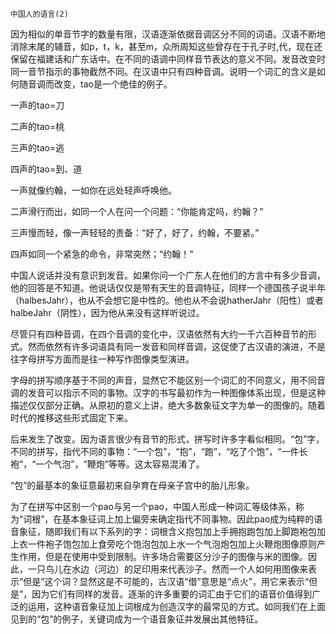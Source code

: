     中国人的语言(2) 

   因为相似的单音节字的数量有限，汉语逐渐依据音调区分不同的词语。汉语不断地消除末尾的辅音，如p，t，k，甚至m，众所周知这些曾存在于孔子时,代，现在还保留在福建话和广东话中。在不同的语调中同样音节表达的意义不同。发音改变时同一音节指示的事物截然不同。在汉语中只有四种音调。说明一个词汇的含义是如何随音调而改变，tao是一个绝佳的例子。

   一声的tao=刀

   二声的tao=桃

   三声的tao=逃

   四声的tao=到、道

   一声就像约翰，一如你在远处轻声呼唤他。

   二声滑行而出，如同一个人在问一个问题：“你能肯定吗，约翰？”

   三声慢而轻，像一声轻轻的责备：“好了，好了，约翰，不要紧。”

   四声如同一个紧急的命令，非常突然；“约翰！”

   中国人说话并没有意识到发音。如果你问一个广东人在他们的方言中有多少音调，他的回答是不知道。他说话仅仅是带有天生的音调特征，同样一个德国孩子说半年（halbesJahr），也从不会想它是中性的。他也从不会说hatherJahr（阳性）或者halbeJahr（阴性），因为他从来没有这样听说过。

   尽管只有四种音调，在四个音调的变化中，汉语依然有大约一千六百种音节的形式。然而依然有许多词语具有同一发音和同样音调，这促使了古汉语的演进，不是往字母拼写方面而是往一种写作图像类型演进。

   字母的拼写顺序基于不同的声音，显然它不能区别一个词汇的不同意义，用不同音调的发音可以指示不同的事物。汉字的书写最初作为一种图像体系出现，但是这种描述仅仅部分正确。从原初的意义上讲，绝大多数象征文字为单一的图像的。随着时代的推移这些形式固定下来。

   后来发生了改变。因为语言很少有音节的形式，拼写时许多字看似相同。“包”字，不同的拼写，指代不同的事物：“一个包”，“抱”，“跑”，“吃了个饱”，“一件长袍”，“一个气泡”，“鞭炮”等等。这太容易混淆了。

   “包”的最基本的象征意最初来自孕育在母亲子宫中的胎儿形象。

   为了在拼写中区别一个pao与另一个pao，中国人形成一种词汇等级体系，称为“词根”，在基本象征词上加上偏旁来确定指代不同事物。因此pao成为纯粹的语音象征，随即我们有以下系列的字：词根含义抱包加上手拥抱跑包加上脚跑袍包加上衣一件袍子饱包加上食旁吃个饱泡包加上水一个气泡炮包加上火鞭炮图像原则产生作用，但是在使用中受到限制。许多场合需要区分沙子的图像与米的图像。因此，一只鸟儿在水边（河边）的足印用来代表沙子。然而一个人如何用图像来表示“但是”这个词？显然这是不可能的，古汉语“借”意思是“点火”，用它来表示“但是”，因为它们有同样的发音。逐渐的许多重要的词汇由于它们的语音价值得到广泛的运用，这种语音象征加上词根成为创造汉字的最常见的方式。如同我们在上面见到的“包”的例子，关键词成为一个语音象征并发展出其他特征。

